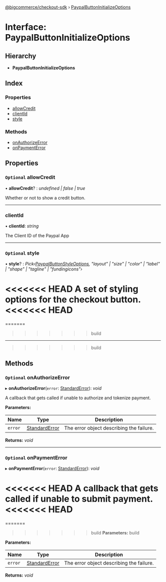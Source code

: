 [@bigcommerce/checkout-sdk](../README.md) › [PaypalButtonInitializeOptions](paypalbuttoninitializeoptions.md)

# Interface: PaypalButtonInitializeOptions

## Hierarchy

* **PaypalButtonInitializeOptions**

## Index

### Properties

* [allowCredit](paypalbuttoninitializeoptions.md#optional-allowcredit)
* [clientId](paypalbuttoninitializeoptions.md#clientid)
* [style](paypalbuttoninitializeoptions.md#optional-style)

### Methods

* [onAuthorizeError](paypalbuttoninitializeoptions.md#optional-onauthorizeerror)
* [onPaymentError](paypalbuttoninitializeoptions.md#optional-onpaymenterror)

## Properties

### `Optional` allowCredit

• **allowCredit**? : *undefined | false | true*

Whether or not to show a credit button.

___

###  clientId

• **clientId**: *string*

The Client ID of the Paypal App

___

### `Optional` style

• **style**? : *Pick‹[PaypalButtonStyleOptions](paypalbuttonstyleoptions.md), "layout" | "size" | "color" | "label" | "shape" | "tagline" | "fundingicons"›*

<<<<<<< HEAD
A set of styling options for the checkout button.
<<<<<<< HEAD
=======

=======
>>>>>>> build
___
>>>>>>> build

## Methods

### `Optional` onAuthorizeError

▸ **onAuthorizeError**(`error`: [StandardError](../classes/standarderror.md)): *void*

A callback that gets called if unable to authorize and tokenize payment.

**Parameters:**

Name | Type | Description |
------ | ------ | ------ |
`error` | [StandardError](../classes/standarderror.md) | The error object describing the failure.  |

**Returns:** *void*

___

### `Optional` onPaymentError

▸ **onPaymentError**(`error`: [StandardError](../classes/standarderror.md)): *void*

<<<<<<< HEAD
A callback that gets called if unable to submit payment.
<<<<<<< HEAD
=======

=======
>>>>>>> build
**Parameters:**
>>>>>>> build

**Parameters:**

Name | Type | Description |
------ | ------ | ------ |
`error` | [StandardError](../classes/standarderror.md) | The error object describing the failure.  |

**Returns:** *void*
